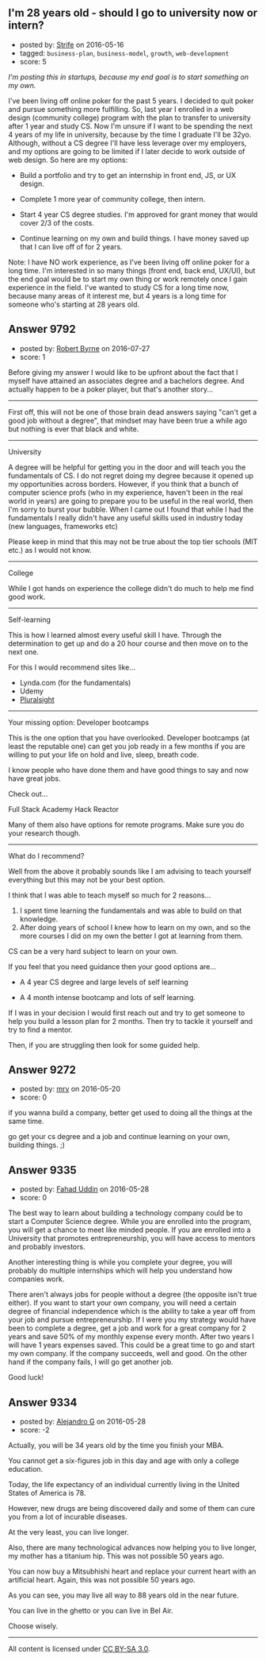 ## I'm 28 years old - should I go to university now or intern?

- posted by: [Strife](https://stackexchange.com/users/5943228/strife) on 2016-05-16
- tagged: `business-plan`, `business-model`, `growth`, `web-development`
- score: 5

*I'm posting this in startups, because my end goal is to start something on my own.*

I've been living off online poker for the past 5 years. I decided to quit poker and pursue something more fulfilling. So, last year I enrolled in a web design (community college) program with the plan to transfer to university after 1 year and study CS. Now I'm unsure if I want to be spending the next 4 years of my life in university, because by the time I graduate I'll be 32yo. Although, without a CS degree I'll have less leverage over my employers, and my options are going to be limited if I later decide to work outside of web design.
So here are my options:

- Build a portfolio and try to get an internship in front end, JS, or UX design.

- Complete 1 more year of community college, then intern.

- Start 4 year CS degree studies. I'm approved for grant money that would cover 2/3 of the costs.

- Continue learning on my own and build things. I have money saved up that I can live off of for 2 years.

Note: I have NO work experience, as I've been living off online poker for a long time. I'm interested in so many things (front end, back end, UX/UI), but the end goal would be to start my own thing or work remotely once I gain experience in the field. I've wanted to study CS for a long time now, because many areas of it interest me, but 4 years is a long time for someone who's starting at 28 years old.


## Answer 9792

- posted by: [Robert Byrne](https://stackexchange.com/users/5232876/robert-byrne) on 2016-07-27
- score: 1

<p>Before giving my answer I would like to be upfront about the fact that I myself have attained an associates degree and a bachelors degree. And actually happen to be a poker player, but that's another story...</p>

<hr>

<p>First off, this will not be one of those brain dead answers saying "can't get a good job without a degree", that mindset may have been true a while ago but nothing is ever that black and white.</p>

<hr>

<p>University</p>

<p>A degree will be helpful for getting you in the door and will teach you the fundamentals of CS. I do not regret doing my degree because it opened up my opportunities across borders. However, if you think that a bunch of computer science profs (who in my experience, haven't been in the real world in years) are going to prepare you to be useful in the real world, then I'm sorry to burst your bubble. When I came out I found that while I had the fundamentals I really didn't have any useful skills used in industry today (new languages, frameworks etc)</p>

<p>Please keep in mind that this may not be true about the top tier schools (MIT etc.) as I would not know.</p>

<hr>

<p>College</p>

<p>While I got hands on experience the college didn't do much to help me find good work.</p>

<hr>

<p>Self-learning</p>

<p>This is how I learned almost every useful skill I have. Through the determination to get up and do a 20 hour course and then move on to the next one.</p>

<p>For this I would recommend sites like...</p>

<ul>
<li>Lynda.com (for the fundamentals)</li>
<li>Udemy</li>
<li><a href="http://www.pluralsight.com" rel="nofollow">Pluralsight</a></li>
</ul>

<hr>

<p>Your missing option: Developer bootcamps</p>

<p>This is the one option that you have overlooked. Developer bootcamps (at least the reputable one) can get you job ready in a few months if you are willing to put your life on hold and live, sleep, breath code.</p>

<p>I know people who have done them and have good things to say and now have great jobs.</p>

<p>Check out...</p>

<p>Full Stack Academy
Hack Reactor</p>

<p>Many of them also have options for remote programs. Make sure you do your research though.</p>

<hr>

<p>What do I recommend?</p>

<p>Well from the above it probably sounds like I am advising to teach yourself everything but this may not be your best option.</p>

<p>I think that I was able to teach myself so much for 2 reasons...</p>

<ol>
<li>I spent time learning the fundamentals and was able to build on that knowledge.</li>
<li>After doing years of school I knew how to learn on my own, and so the more courses I did on my own the better I got at learning from them.</li>
</ol>

<p>CS can be a very hard subject to learn on your own.</p>

<p>If you feel that you need guidance then your   good options are...</p>

<ul>
<li><p>A 4 year CS degree and large levels of self learning</p></li>
<li><p>A 4 month intense bootcamp and lots of self learning.</p></li>
</ul>

<p>If I was in your decision I would first reach out and try to get someone to help you build a lesson plan for 2 months. Then try to tackle it yourself and try to find a mentor.</p>

<p>Then, if you are struggling then look for some guided help.</p>



## Answer 9272

- posted by: [mrv](https://stackexchange.com/users/3179297/mrv) on 2016-05-20
- score: 0

if you wanna build a company, better get used to doing all the things at the same time.

go get your cs degree and a job and continue learning on your own, building things. ;)




## Answer 9335

- posted by: [Fahad Uddin](https://stackexchange.com/users/160083/fahad-uddin) on 2016-05-28
- score: 0

The best way to learn about building a technology company could be to start a Computer Science degree. While you are enrolled into the program, you will get a chance to meet like minded people. If you are enrolled into a University that promotes entrepreneurship, you will have access to mentors and probably investors.

Another interesting thing is while you complete your degree, you will probably do multiple internships which will help you understand how companies work.

There aren't always jobs for people without a degree (the opposite isn't true either). If you want to start your own company, you will need a certain degree of financial independence which is the ability to take a year off from your job and pursue entrepreneurship. If I were you my strategy would have been to complete a degree, get a job and work for a great company for 2 years and save 50% of my monthly expense every month. After two years I will have 1 years expenses saved. This could be a great time to go and start my own company. If the company succeeds, well and good. On the other hand if the company fails, I will go get another job.

Good luck!


## Answer 9334

- posted by: [Alejandro G](https://stackexchange.com/users/8265496/alejandro-g) on 2016-05-28
- score: -2

Actually, you will be 34 years old by the time you finish your MBA.

You cannot get a six-figures job in this day and age with only a college education.

Today, the life expectancy of an individual currently living in the United States of America is 78.

However, new drugs are being discovered daily and some of them can cure you from a lot of incurable diseases.

At the very least, you can live longer.

Also, there are many technological advances now helping you to live longer, my mother has a titanium hip. This was not possible 50 years ago.

You can now buy a Mitsubhishi heart and replace your current heart with an artificial heart. Again, this was not possible 50 years ago.

As you can see, you may live all way to 88 years old in the near future.

You can live in the ghetto or you can live in Bel Air.

Choose wisely.



---

All content is licensed under [CC BY-SA 3.0](https://creativecommons.org/licenses/by-sa/3.0/).
